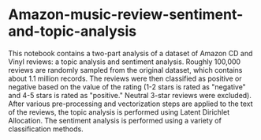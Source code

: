 # Amazon-music-review-sentiment-and-topic-analysis

This notebook contains a two-part analysis of a dataset of Amazon CD and Vinyl reviews: a topic analysis and sentiment analysis. Roughly 100,000 reviews are randomly sampled from the original dataset, which contains about 1.1 million records. The reviews were then classified as positive or negative based on the value of the rating (1-2 stars is rated as "negative" and 4-5 stars is rated as "positive." Neutral 3-star reviews were excluded). After various pre-processing and vectorization steps are applied to the text of the reviews, the topic analysis is performed using Latent Dirichlet Allocation. The sentiment analysis is performed using a variety of classification methods.